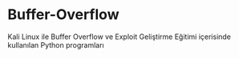 # Buffer-Overflow
Kali Linux ile Buffer Overflow ve Exploit Geliştirme Eğitimi içerisinde kullanılan Python programları 
